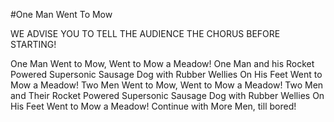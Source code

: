 #One Man Went To Mow

WE ADVISE YOU TO TELL THE AUDIENCE THE CHORUS BEFORE STARTING!

One Man Went to Mow, Went to Mow a 
Meadow!
One Man and his Rocket Powered Supersonic Sausage Dog with Rubber Wellies On His Feet
Went to Mow a Meadow!
Two Men Went to Mow, Went to Mow a 
Meadow!
Two Men and Their Rocket Powered Supersonic Sausage Dog with Rubber Wellies On His Feet
Went to Mow a Meadow!
Continue with More Men, till bored!